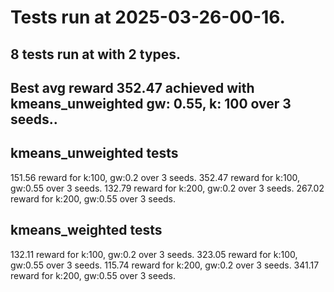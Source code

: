 # Tests run at 2025-03-26-00-16.
## 8 tests run at with 2 types.
## Best avg reward 352.47 achieved with kmeans_unweighted gw: 0.55, k: 100 over 3 seeds..


## kmeans_unweighted tests
151.56 reward for k:100, gw:0.2 over 3 seeds.
352.47 reward for k:100, gw:0.55 over 3 seeds.
132.79 reward for k:200, gw:0.2 over 3 seeds.
267.02 reward for k:200, gw:0.55 over 3 seeds.

## kmeans_weighted tests
132.11 reward for k:100, gw:0.2 over 3 seeds.
323.05 reward for k:100, gw:0.55 over 3 seeds.
115.74 reward for k:200, gw:0.2 over 3 seeds.
341.17 reward for k:200, gw:0.55 over 3 seeds.
